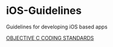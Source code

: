 # iOS-Guidelines
Guidelines for developing iOS based apps 

[OBJECTIVE C CODING STANDARDS](coding_standards.md)


